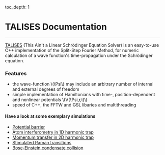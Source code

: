toc_depth: 1
# TALISES Documentation
-----------------
[TALISES](https://github.com/savowe/talises) (This Ain't a LInear Schrödinger Equation Solver) is an easy-to-use C++ implementation of the Split-Step Fourier Method, for numeric calculation of a wave function's time-propagation under the Schrödinger equation.

### Features
- the wave-function \\(\Psi\\) may include an arbitrary number of internal and external degrees of freedom
- simple implementation of Hamiltonians with time-, position-dependent and nonlinear potentials \\(V(\Psi,r,t)\\)
- speed of C++, the FFTW and GSL libaries and multithreading

#### Have a look at some exemplary simulations
-   [Potential barrier](/user-guide/examples/potential_barrier)
-   [Atom interferometry in 1D harmonic trap](/user-guide/examples/1D_harmonic_trap)
-   [Momentum transfer in 2D harmonic trap](/user-guide/examples/2D_harmonic_trap)
-   [Stimulated Raman transitions](/user-guide/examples/Raman_transitions)
-   [Bose-Einstein condensate collision](/user-guide/examples/BEC_scattering)